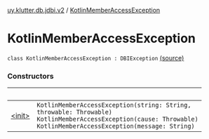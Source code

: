 [uy.klutter.db.jdbi.v2](../index.md) / [KotlinMemberAccessException](.)


# KotlinMemberAccessException
<code>class KotlinMemberAccessException : DBIException</code> [(source)](https://github.com/kohesive/klutter/blob/master/db-jdbi-v2-jdk6/src/main/kotlin/uy/klutter/db/jdbi/v2/Exceptions.kt#L5)<br/>


### Constructors

|&nbsp;|&nbsp;|
|---|---|
| [&lt;init&gt;](-init-.md) | <code>KotlinMemberAccessException(string: String, throwable: Throwable)</code><br/><code>KotlinMemberAccessException(cause: Throwable)</code><br/><code>KotlinMemberAccessException(message: String)</code><br/> |
